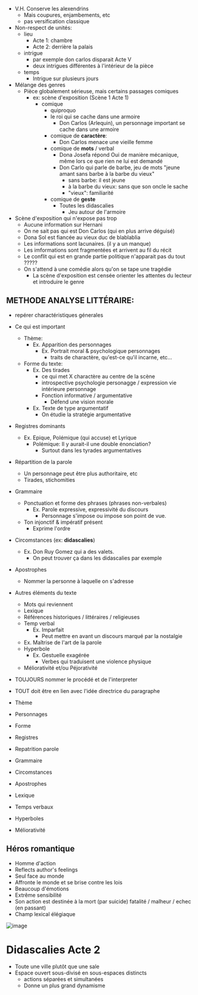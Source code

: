 - V.H. Conserve les alexendrins
    - Mais coupures, enjambements, etc
    - pas versification classique
- Non-respect de unités:
    - lieu
        - Acte 1: chambre
        - Acte 2: derrière la palais
    - intrigue
        - par exemple don carlos disparait Acte V
        - deux intrigues différentes à l'intérieur de la pièce
    - temps
        - Intrigue sur plusieurs jours
- Mélange des genres
  - Pièce globalement sérieuse, mais certains passages comiques
    - ex: scène d'exposition (Scène 1 Acte 1)
        - comique
            - quiproquo
            - le roi qui se cache dans une armoire
                - Don Carlos (Arlequin), un personnage important se cache dans une armoire
            - comique de **caractère**:
                - Don Carlos menace une vieille femme
            - comique de **mots** / verbal
                - Dona Josefa répond Oui de manière mécanique, même lors ce que rien ne lui est demandé
                - Don Carlo qui parle de barbe, jeu de mots "jeune amant sans barbe à la barbe du vieux"
                    - sans barbe: il est jeune
                    - à la barbe du vieux: sans que son oncle le sache
                    - "vieux": familiarité
            - comique de **geste**
                - Toutes les didascalies
                    - Jeu autour de l'armoire
- Scène d'exposition qui n'expose pas trop
    - Aucune information sur Hernani
    - On ne sait pas qui est Don Carlos (qui en plus arrive déguisé)
    - Dona Sol est fiancée au vieux duc de blablablia
    - Les informations sont lacunaires. (il y a un manque)
    - Les imformations sont fragmentées et arrivent au fil du récit
    - Le conflit qui est en grande partie politique n'apparait pas du tout ?????
    - On s'attend à une comédie alors qu'on se tape une tragédie
        - La scène d'exposition est censée orienter les attentes du lecteur et introduire le genre

## METHODE ANALYSE LITTÉRAIRE:
- repérer charactéristiques génerales
- Ce qui est important
  - Thème:
    - Ex. Apparition des personnages
      - Ex. Portrait moral & psychologique personnages
        - traits de charactère, qu'est-ce qu'il incarne, etc...
  - Forme du texte:
    - Ex. Des tirades
      - ce qui met X charactère au centre de la scène
      - introspective psychologie personagge / expression vie intérieure personnage
      - Fonction informative / argumentative
        - Défend une vision morale
    - Ex. Texte de type argumentatif
      - On étudie la stratégie argumentative
- Registres dominants
  - Ex. Epique, Polémique (qui accuse) et Lyrique
    - Polémique: Il y aurait-il une double énonciation?
      - Surtout dans les tyrades argumentatives
- Répartition de la parole
  - Un personnage peut être plus authoritaire, etc
  - Tirades, stichomities
- Grammaire
  - Ponctuation et forme des phrases (phrases non-verbales)
    - Ex. Parole expressive, expressivité du discours
      - Personnage s'impose ou impose son point de vue.
  - Ton injonctif & impératif présent
    - Exprime l'ordre
- Circomstances (ex: **didascalies**)
  - Ex. Don Ruy Gomez qui a des valets.
    - On peut trouver ça dans les didascalies par exemple
- Apostrophes
  - Nommer la personne à laquelle on s'adresse
- Autres éléments du texte
  - Mots qui reviennent
  - Lexique
  - Références historiques / littéraires / religieuses
  - Temp verbal
    - Ex. Imparfait
      - Peut mettre en avant un discours marqué par la nostalgie
  - Ex. Maîtrise de l'art de la parole
  - Hyperbole
    - Ex. Gestuelle exagérée
      - Verbes qui traduisent une violence physique
  - Méliorativité et/ou Péjorativité
- TOUJOURS nommer le procédé et de l'interpreter
- TOUT doit être en lien avec l'idée directrice du paragraphe

- Thème
- Personnages
- Forme
- Registres
- Repatrition parole
- Grammaire
- Circomstances
- Apostrophes
- Lexique
- Temps verbaux
- Hyperboles
- Méliorativité

## Héros romantique
- Homme d'action
- Reflects author's feelings
- Seul face au monde
- Affronte le monde et se brise contre les lois
- Beaucoup d'émotions
- Extrême sensibilité
- Son action est destinée à la mort (par suicide) fatalité / malheur / echec (en passant)
- Champ lexical élégiaque

![image](https://www.google.com/url?sa=i&url=https%3A%2F%2Ftwitter.com%2FCHERRYSARCHIVE%2Fstatus%2F1588963968131149824&psig=AOvVaw0CLkbmSqfj9R5ulAWci8TX&ust=1706009757235000&source=images&cd=vfe&ved=0CBIQjRxqFwoTCID6vN_z8IMDFQAAAAAdAAAAABAE)

# Didascalies Acte 2
- Toute une ville plutôt que une sale
- Espace ouvert sous-divisé en sous-espaces distincts
  - actions séparées et simultanées
  - Donne un plus grand dynamisme
